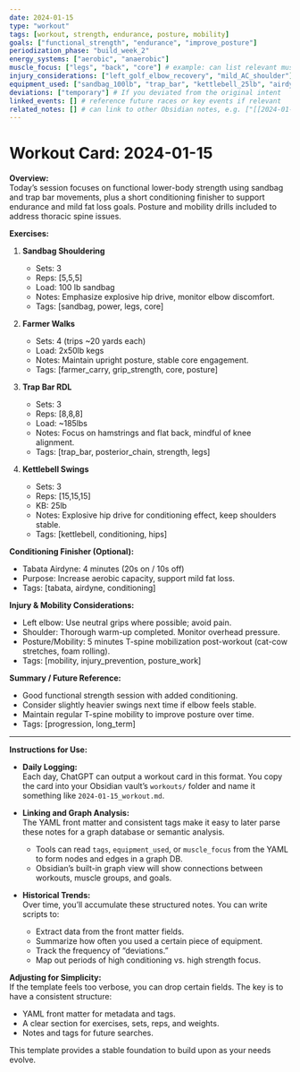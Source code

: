 ```yaml
---
date: 2024-01-15
type: "workout"
tags: [workout, strength, endurance, posture, mobility]
goals: ["functional_strength", "endurance", "improve_posture"]
periodization_phase: "build_week_2"
energy_systems: ["aerobic", "anaerobic"]
muscle_focus: ["legs", "back", "core"] # example: can list relevant muscle groups
injury_considerations: ["left_golf_elbow_recovery", "mild_AC_shoulder"]
equipment_used: ["sandbag_100lb", "trap_bar", "kettlebell_25lb", "airdyne_bike"]
deviations: ["temporary"] # If you deviated from the original intent
linked_events: [] # reference future races or key events if relevant
related_notes: [] # can link to other Obsidian notes, e.g. ["[[2024-01-10_workout]]"]
---
```


# Workout Card: 2024-01-15

**Overview:**  
Today’s session focuses on functional lower-body strength using sandbag and trap bar movements, plus a short conditioning finisher to support endurance and mild fat loss goals. Posture and mobility drills included to address thoracic spine issues.

**Exercises:**

1. **Sandbag Shouldering**  
   - Sets: 3  
   - Reps: [5,5,5]  
   - Load: 100 lb sandbag  
   - Notes: Emphasize explosive hip drive, monitor elbow discomfort.  
   - Tags: [sandbag, power, legs, core]

2. **Farmer Walks**  
   - Sets: 4 (trips ~20 yards each)  
   - Load: 2x50lb kegs  
   - Notes: Maintain upright posture, stable core engagement.  
   - Tags: [farmer_carry, grip_strength, core, posture]

3. **Trap Bar RDL**  
   - Sets: 3  
   - Reps: [8,8,8]  
   - Load: ~185lbs  
   - Notes: Focus on hamstrings and flat back, mindful of knee alignment.  
   - Tags: [trap_bar, posterior_chain, strength, legs]

4. **Kettlebell Swings**  
   - Sets: 3  
   - Reps: [15,15,15]  
   - KB: 25lb  
   - Notes: Explosive hip drive for conditioning effect, keep shoulders stable.  
   - Tags: [kettlebell, conditioning, hips]

**Conditioning Finisher (Optional):**  
- Tabata Airdyne: 4 minutes (20s on / 10s off)  
- Purpose: Increase aerobic capacity, support mild fat loss.  
- Tags: [tabata, airdyne, conditioning]

**Injury & Mobility Considerations:**  
- Left elbow: Use neutral grips where possible; avoid pain.  
- Shoulder: Thorough warm-up completed. Monitor overhead pressure.  
- Posture/Mobility: 5 minutes T-spine mobilization post-workout (cat-cow stretches, foam rolling).  
- Tags: [mobility, injury_prevention, posture_work]

**Summary / Future Reference:**  
- Good functional strength session with added conditioning.  
- Consider slightly heavier swings next time if elbow feels stable.  
- Maintain regular T-spine mobility to improve posture over time.  
- Tags: [progression, long_term]

----

**Instructions for Use:**

- **Daily Logging:**  
  Each day, ChatGPT can output a workout card in this format. You copy the card into your Obsidian vault’s `workouts/` folder and name it something like `2024-01-15_workout.md`.

- **Linking and Graph Analysis:**  
  The YAML front matter and consistent tags make it easy to later parse these notes for a graph database or semantic analysis.  
  - Tools can read `tags`, `equipment_used`, or `muscle_focus` from the YAML to form nodes and edges in a graph DB.  
  - Obsidian’s built-in graph view will show connections between workouts, muscle groups, and goals.

- **Historical Trends:**  
  Over time, you’ll accumulate these structured notes. You can write scripts to:
  - Extract data from the front matter fields.
  - Summarize how often you used a certain piece of equipment.
  - Track the frequency of “deviations.”
  - Map out periods of high conditioning vs. high strength focus.

**Adjusting for Simplicity:**  
If the template feels too verbose, you can drop certain fields. The key is to have a consistent structure:  
- YAML front matter for metadata and tags.
- A clear section for exercises, sets, reps, and weights.
- Notes and tags for future searches.

This template provides a stable foundation to build upon as your needs evolve.

